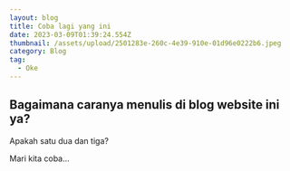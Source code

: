 ```yaml
---
layout: blog
title: Coba lagi yang ini
date: 2023-03-09T01:39:24.554Z
thumbnail: /assets/upload/2501283e-260c-4e39-910e-01d96e0222b6.jpeg
category: Blog
tag:
  - Oke
---
```

## Bagaimana caranya menulis di blog website ini ya?

Apakah satu dua dan tiga?

Mari kita coba...